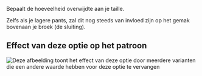 Bepaalt de hoeveelheid overwijdte aan je taille.

Zelfs als je lagere pants, zal dit nog steeds van invloed zijn op het gemak bovenaan je broek (de sluiting).

## Effect van deze optie op het patroon

![Deze afbeelding toont het effect van deze optie door meerdere varianten die een andere waarde hebben voor deze optie te vervangen](paco\_waistease\_sample.svg "Effect van deze optie op het patroon")
